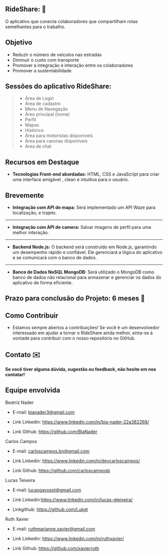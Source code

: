  ## RideShare: 🚗
  O aplicativo que conecta colaboradores que compartilham rotas semelhantes para o trabalho. 


## Objetivo
 * Reduzir o número de veículos nas estradas
 * Diminuir o custo com transporte
 * Promover a integração e interação entre os colaboradores
 * Promover a sustentabilidade




## Sessões do aplicativo RideShare:

> * Área de Login
> * Área de cadastro
> * Menu de Navegação
> * Área principal (home)
> * Perfil
> * Mapas
> * Histórico 
> * Área para motoristas disponíveis
> * Área para caronas disponíveis  
> * Área de chat



## Recursos em Destaque

* **Tecnologias Front-end abordadas:** HTML, CSS e JavaScript para criar uma interface amigável , clean e intuitiva para o usuário.



## Brevemente 

* **Integração com API de mapa:** Será implementado um API Waze para localização, e trajeto.
---
* **Integração com API de camera:** Salvar imagens de perfil para uma melhor interação.
---
* **Backend Node.js:** O backend será construído em Node.js, garantindo um desempenho rápido e confiável. Ele gerenciará a lógica do aplicativo e se comunicará com o banco de dados.
---
* **Banco de Dados NoSQL MongoDB:** Será utilizado o MongoDB como banco de dados não relacional para armazenar e gerenciar os dados do aplicativo de forma eficiente.


## Prazo para conclusão do Projeto: 6 meses 📆


## Como Contribuir
* Estamos sempre abertos a contribuições! Se você é um desenvolvedor interessado em ajudar a tornar o RideShare ainda melhor, sinta-se à vontade para contribuir com o nosso repositório no GitHub.


## Contato ✉️
**Se você tiver alguma dúvida, sugestão ou feedback, não hesite em nos contatar!**

## Equipe envolvida

Beatriz Nader 
* E-mail: bianader3@gmail.com

* Link Linkedin: https://www.linkedin.com/in/bia-nader-22a382268/

* Link Github: https://github.com/BiaNader

Carlos Campos 
* E-mail: carloscampos.bn@gmail.com

* Link Linkedin: https://www.linkedin.com/in/devcarloscampos/

* Link Github: https://github.com/carloscamposb


Lucas Teixeira
* E-mail: lucasgayosot@gmail.com

* Link Linkedin:https://www.linkedin.com/in/lucas-gteixeira/

* Linkgithub: https://github.com/Lukgt


Ruth Xavier
* E-mail: ruthmarianne.xavier@gmail.com

* Link Linkedin: https://www.linkedin.com/in/ruthxavier/

* Link Github: https://github.com/xavierruth 

